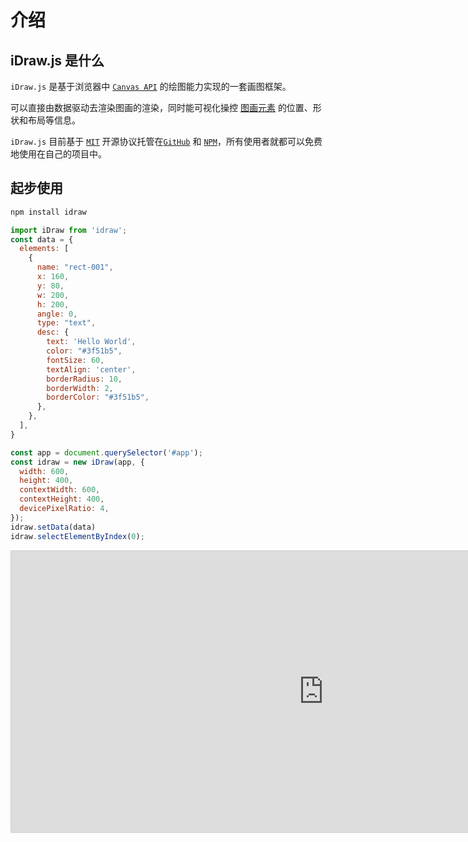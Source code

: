# 介绍

## iDraw.js 是什么

`iDraw.js` 是基于浏览器中 [`Canvas API`](https://developer.mozilla.org/zh-CN/docs/Web/API/Canvas_API) 的绘图能力实现的一套画图框架。

可以直接由数据驱动去渲染图画的渲染，同时能可视化操控 [图画元素](./../element/info.md) 的位置、形状和布局等信息。

`iDraw.js` 目前基于 [`MIT`](https://github.com/idrawjs/idraw/blob/main/LICENSE) 开源协议托管在[`GitHub`](https://github.com/idrawjs/idraw) 和 [`NPM`](https://www.npmjs.com/package/idraw)，所有使用者就都可以免费地使用在自己的项目中。

## 起步使用

```sh
npm install idraw
```

```js
import iDraw from 'idraw';
const data = {
  elements: [
    {
      name: "rect-001",
      x: 160,
      y: 80,
      w: 200,
      h: 200,
      angle: 0,
      type: "text",
      desc: {
        text: 'Hello World',
        color: "#3f51b5",
        fontSize: 60,
        textAlign: 'center',
        borderRadius: 10,
        borderWidth: 2,
        borderColor: "#3f51b5",
      },
    },
  ],
}

const app = document.querySelector('#app');
const idraw = new iDraw(app, {
  width: 600,
  height: 400,
  contextWidth: 600,
  contextHeight: 400,
  devicePixelRatio: 4,
});
idraw.setData(data)
idraw.selectElementByIndex(0);
```


<iframe 
  src="https://idrawjs.github.io/playground/?demo=elem-text&header=false&sider=false&default-editor-split=37" 
  width="1000" height="450" frameborder="no" border="0"
  style="border: 1px solid #cecece"
></iframe>

